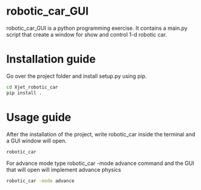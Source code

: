 # robotic_car_GUI

robotic_car_GUI is a python programming exercise.
It contains a main.py script that create a window for show and control 1-d robotic car. 

# Installation guide

Go over the project folder and install setup.py using pip.

```bash
cd Xjet_robotic_car
pip install .
```

# Usage guide

After the installation of the project, write robotic_car inside the terminal and a GUI window will open.

```bash
robotic_car
```

For advance mode type robotic_car -mode advance command and the GUI that will open will implement advance physics 

```bash
robotic_car -mode advance
```